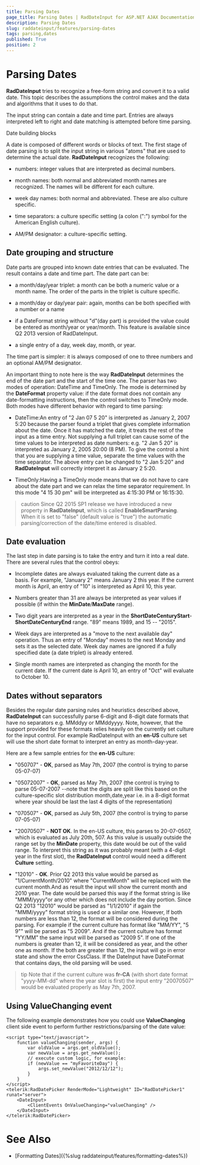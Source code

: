 ```yaml
---
title: Parsing Dates
page_title: Parsing Dates | RadDateInput for ASP.NET AJAX Documentation
description: Parsing Dates
slug: raddateinput/features/parsing-dates
tags: parsing,dates
published: True
position: 2
---
```


# Parsing Dates





**RadDateInput** tries to recognize a free-form string and convert it to a valid date. This topic describes the assumptions the control makes and the data and algorithms that it uses to do that.

The input string can contain a date and time part. Entries are always interpreted left to right and date matching is attempted before time parsing.

Date building blocks

A date is composed of different words or blocks of text. The first stage of date parsing is to split the input string in various "atoms" that are used to determine the actual date. **RadDateInput** recognizes the following:

* numbers: integer values that are interpreted as decimal numbers.

* month names: both normal and abbreviated month names are recognized. The names will be different for each culture.

* week day names: both normal and abbreviated. These are also culture specific.

* time separators: a culture specific setting (a colon (":") symbol for the American English culture).

* AM/PM designator: a culture-specific setting.

## Date grouping and structure

Date parts are grouped into known date entries that can be evaluated. The result contains a date and time part. The date part can be:

* a month/day/year triplet: a month can be both a numeric value or a month name. The order of the parts in the triplet is culture specific.

* a month/day or day/year pair: again, months can be both specified with a number or a name

* if a DateFormat string without "d"(day part) is provided the value could be entered as month/year or year/month. This feature is available since Q2 2013 version of RadDateInput.

* a single entry of a day, week day, month, or year.

The time part is simpler: it is always composed of one to three numbers and an optional AM/PM designator.

An important thing to note here is the way **RadDateInput** determines the end of the date part and the start of the time one. The parser has two modes of operation: DateTime and TimeOnly. The mode is determined by the **DateFormat** property value: if the date format does not contain any date-formatting instructions, then the control switches to TimeOnly mode. Both modes have different behavior with regard to time parsing:

* DateTime:An entry of "2 Jan 07 5 20" is interpreted as January 2, 2007 5:20 because the parser found a triplet that gives complete information about the date. Once it has matched the date, it treats the rest of the input as a time entry. Not supplying a full triplet can cause some of the time values to be interpreted as date numbers: e.g. "2 Jan 5 20" is interpreted as January 2, 2005 20:00 (8 PM). To give the control a hint that you are supplying a time value, separate the time values with the time separator. The above entry can be changed to "2 Jan 5:20" and **RadDateInput** will correctly interpret it as January 2 5:20.

* TimeOnly:Having a TimeOnly mode means that we do not have to care about the date part and we can relax the time separator requirement. In this mode "4 15 30 pm" will be interpreted as 4:15:30 PM or 16:15:30.

>caution Since Q2 2015 SP1 release we have introduced a new property in **RadDateInput**, which is called **EnableSmartParsing**. When it is set to "false" (default value is "true") the automatic parsing/correction of the date/time entered is disabled.
>

## Date evaluation

The last step in date parsing is to take the entry and turn it into a real date. There are several rules that the control obeys:

* Incomplete dates are always evaluated taking the current date as a basis. For example, "January 2" means January 2 this year. If the current month is April, an entry of "10" is interpreted as April 10, this year.

* Numbers greater than 31 are always be interpreted as year values if possible (if within the **MinDate**/**MaxDate** range).

* Two digit years are interpreted as a year in the **ShortDateCenturyStart**-**ShortDateCenturyEnd** range. "89" means 1989, and 15 -- "2015".

* Week days are interpreted as a "move to the next available day" operation. Thus an entry of "Monday" moves to the next Monday and sets it as the selected date. Week day names are ignored if a fully specified date (a date triplet) is already entered.

* Single month names are interpreted as changing the month for the current date. If the current date is April 10, an entry of "Oct" will evaluate to October 10.

## Dates without separators

Besides the regular date parsing rules and heuristics described above, **RadDateInput** can successfully parse 6-digit and 8-digit date formats that have no separators e.g. MMddyy or MMddyyyy. Note, however, that the support provided for these formats relies heavily on the currently set culture for the input control. For example RadDateInput with an **en-US** culture set will use the short date format to interpret an entry as month-day-year.

Here are a few sample entries for the **en-US** culture:

* "050707" - **OK**, parsed as May 7th, 2007 (the control is trying to parse 05-07-07)

* "05072007" - **OK**, parsed as May 7th, 2007 (the control is trying to parse 05-07-2007 --note that the digits are split like this based on the culture-specific slot distribution month,date,year i.e. in a 8-digit format where year should be last the last 4 digits of the representation)

* "070507" - **OK**, parsed as July 5th, 2007 (the control is trying to parse 07-05-07)

* "20070507" - **NOT OK**. In the en-US culture, this parses to 20-07-0507, which is evaluated as July 20th, 507. As this value is usually outside the range set by the **MinDate** property, this date would be out of the valid range. To interpret this string as it was probably meant (with a 4-digit year in the first slot), the **RadDateInput** control would need a different **Culture** setting.

* "12010" - **OK**. Prior Q2 2013 this value would be parsed as "1/CurrentMonth/2010" where "CurrentMonth" will be replaced with the current month.And as result the input will show the current month and 2010 year. The date would be parsed this way if the format string is like	"MMM/yyyy"or any other which does not include the day portion. Since Q2 2013 "12010" would be parsed as "1/1/2010" if again the "MMM/yyyy" format string is used or a similar one.	However, If both numbers are less than 12, the format will be considered during the parsing. For example if the current culture has format like "MM/YY", "5 9"" will be parsed	as "5 2009". And if the current culture has format "YY/MM" the same input will be parsed as "2009 5". If one of the numbers is greater than 12, it will be considered as year, and the other one as month.	If the both are greater than 12, the input will go in error state and show the error CssClass. If the DateInput have DateFormat that contains days, the old parsing will be used.

>tip Note that if the current culture was **fr-CA** (with short date format "yyyy-MM-dd" where the year slot is first) the input entry "20070507" would be evaluated properly as May 7th, 2007.
>


## Using ValueChanging event

The following example demonstrates how you could use **ValueChanging** client side event to perform further restrictions/parsing of the date value:

````ASPNET
<script type="text/javascript">
	function valueChanging(sender, args) {
		var oldValue = args.get_oldValue();
		var newValue = args.get_newValue();
		// execute custom logic, for example:
		if (newValue == "myFavoriteDay") {
			args.set_newValue("2012/12/12");
		}
	}
</script>
<telerik:RadDatePicker RenderMode="Lightweight" ID="RadDatePicker1" runat="server">
	<DateInput>
		<ClientEvents OnValueChanging="valueChanging" />
	</DateInput>
</telerik:RadDatePicker>
````



# See Also

 * [Formatting Dates]({%slug raddateinput/features/formatting-dates%})
